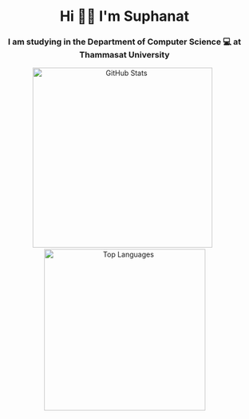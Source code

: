 <h1 align="center">Hi 👋🏻 I'm Suphanat</h1>
<h3 align="center">I am studying in the Department of Computer Science 💻 at Thammasat University</h3>

<p align="center">
  <img src="https://github-readme-stats.vercel.app/api?username=suphanatchanlek30&theme=swift&show_icons=true" alt="GitHub Stats" width="360">
  &nbsp;
  <img src="https://github-readme-stats.vercel.app/api/top-langs/?username=suphanatchanlek30&layout=compact" alt="Top Languages" width="323">
</p>
